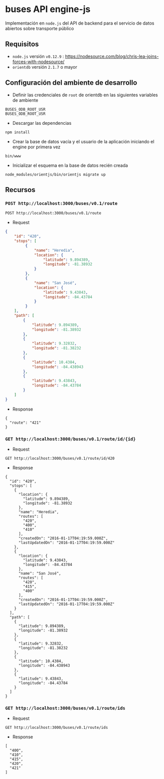 # buses API engine-js

Implementación en `node.js` del API de backend para el servicio de datos abiertos sobre transporte público

## Requisitos

* `node.js` versión `v0.12.9` : https://nodesource.com/blog/chris-lea-joins-forces-with-nodesource/
* `orientdb` versión `2.1.7` o mayor

## Configuración del ambiente de desarrollo

* Definir las credenciales de `root` de orientdb en las siguientes variables de ambiente

```
BUSES_ODB_ROOT_USR
BUSES_ODB_ROOT_USR
```

* Descargar las dependencias

```
npm install
```

* Crear la base de datos vacía y el usuario de la aplicación iniciando el engine por primera vez

```
bin/www
```

* Inicializar el esquema en la base de datos recién creada

```
node_modules/orientjs/bin/orientjs migrate up
```

## Recursos

### `POST http://localhost:3000/buses/v0.1/route`

```
POST http://localhost:3000/buses/v0.1/route
```

* Request

```json
{
    "id": "420",
    "stops": [
         {
             "name": "Heredia",
             "location": {
                 "latitude": 9.894389,
                 "longitude": -81.38932
             }
         },
         {
             "name": "San José",
             "location": {
                 "latitude": 9.43843,
                 "longitude": -84.43784
             }
         }
    ],
    "path": [
        {
            "latitude": 9.894389,
            "longitude": -81.38932
        },
        {
            "latitude": 9.32832,
            "longitude": -81.38232
        },
        {
            "latitude": 10.4384,
            "longitude": -84.438943
        },
        {
            "latitude": 9.43843,
            "longitude": -84.43784
        }
    ]
}
```

* Response

```
{
  "route": "421"
}
```

### `GET http://localhost:3000/buses/v0.1/route/id/{id}`

* Request

```
GET http://localhost:3000/buses/v0.1/route/id/420
```

* Response

```
{
  "id": "420",
  "stops": [
    {
      "location": {
        "latitude": 9.894389,
        "longitude": -81.38932
      },
      "name": "Heredia",
      "routes": [
        "420",
        "400",
        "410"
      ],
      "createdOn": "2016-01-17T04:19:59.000Z",
      "lastUpdatedOn": "2016-01-17T04:19:59.000Z"
    },
    {
      "location": {
        "latitude": 9.43843,
        "longitude": -84.43784
      },
      "name": "San José",
      "routes": [
        "420",
        "415",
        "400"
      ],
      "createdOn": "2016-01-17T04:19:59.000Z",
      "lastUpdatedOn": "2016-01-17T04:19:59.000Z"
    }
  ],
  "path": [
    {
      "latitude": 9.894389,
      "longitude": -81.38932
    },
    {
      "latitude": 9.32832,
      "longitude": -81.38232
    },
    {
      "latitude": 10.4384,
      "longitude": -84.438943
    },
    {
      "latitude": 9.43843,
      "longitude": -84.43784
    }
  ]
}
```

### `GET http://localhost:3000/buses/v0.1/route/ids`

* Request

```
GET http://localhost:3000/buses/v0.1/route/ids
```

* Response

```
[
  "400",
  "410",
  "415",
  "420",
  "421"
]
```
